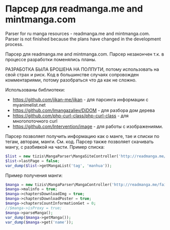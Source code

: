 # Парсер для readmanga.me and mintmanga.com
Parser for ru manga resources - readmanga.me and mintmanga.com. Parser is not finished because the plans have changed in the development process.

Парсер для readmanga.me and mintmanga.com. Парсер незакончен т.к. в процессе разработки поменялись планы.

РАЗРАБОТКА БЫЛА БРОШЕНА НА ПОЛПУТИ, потому использовать на свой страх и риск. Код в большинстве случаях сопровожден комментариями, потому разобраться что да как не сложно.

Использованы библиотеки:

* https://github.com/jikan-me/jikan - для парсинга информации с myanimelist.net
* https://github.com/Imangazaliev/DiDOM - для разбора дом дерева
* https://github.com/php-curl-class/php-curl-class - для многопоточного curl
* https://github.com/Intervention/image - для работы с изображениями.

Парсер позволяет получить информацию как о манге, тае и списки по тегам, авторам, манги. См. код.
Парсер также позволяет скачивать мангу, с разбивкой на части.
Пример списка:
```php
$list = new tizis\MangaParser\MangaSiteController('http://readmanga.me/');
$list->lastPage = false;
var_dump($list->getMangaList('tag', 'manhua'));
```
Пример получения манги:
```php
$manga = new tizis\MangaParser\MangaController('http://readmanga.me/fairytail');
$manga->malinfo = true;
$manga->chaptersDownloadImg = true;
$manga->chaptersDownloadPoster = true;
$manga->chaptersCountInformationGet = 0;
//$manga->isProxy = true;
$manga->parseManga();
var_dump($manga->getManga());
var_dump($manga->get('name'));
```
